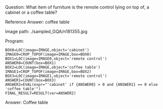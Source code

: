 Question: What item of furniture is the remote control lying on top of, a cabinet or a coffee table?

Reference Answer: coffee table

Image path: ./sampled_GQA/n181355.jpg

Program:

```
BOX0=LOC(image=IMAGE,object='cabinet')
IMAGE0=CROP_TOPOF(image=IMAGE,box=BOX0)
BOX1=LOC(image=IMAGE0,object='remote control')
ANSWER0=COUNT(box=BOX1)
BOX2=LOC(image=IMAGE,object='coffee table')
IMAGE1=CROP_TOPOF(image=IMAGE,box=BOX2)
BOX3=LOC(image=IMAGE1,object='remote control')
ANSWER1=COUNT(box=BOX3)
ANSWER2=EVAL(expr="'cabinet' if {ANSWER0} > 0 and {ANSWER1} == 0 else 'coffee table'")
FINAL_RESULT=RESULT(var=ANSWER2)
```
Answer: Coffee table

